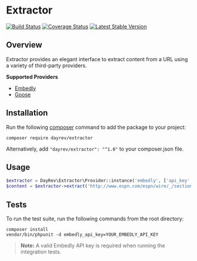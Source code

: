 # Extractor
[![Build Status](https://travis-ci.org/dayrev/extractor.svg?branch=master)](https://travis-ci.org/dayrev/extractor)
[![Coverage Status](https://coveralls.io/repos/github/dayrev/extractor/badge.svg?branch=master)](https://coveralls.io/github/dayrev/extractor?branch=master)
[![Latest Stable Version](https://poser.pugx.org/dayrev/extractor/v/stable.png)](https://packagist.org/packages/dayrev/extractor)

## Overview

Extractor provides an elegant interface to extract content from a URL using a variety of third-party providers.

**Supported Providers**

 * [Embedly](https://github.com/embedly/embedly-php)
 * [Goose](https://github.com/scotteh/php-goose)

## Installation
Run the following [composer](https://getcomposer.org/doc/00-intro.md#installation-linux-unix-osx) command to add the package to your project:

```
composer require dayrev/extractor
```

Alternatively, add `"dayrev/extractor": "^1.0"` to your composer.json file.

## Usage
```php
$extractor = DayRev\Extractor\Provider::instance('embedly', ['api_key' => 'YOURKEYHERE']);
$content = $extractor->extract('http://www.espn.com/espn/wire/_/section/ncf/id/18398497');
```

## Tests
To run the test suite, run the following commands from the root directory:

```
composer install
vendor/bin/phpunit -d embedly_api_key=YOUR_EMBEDLY_API_KEY
```

> **Note:** A valid Embedly API key is required when running the integration tests.
